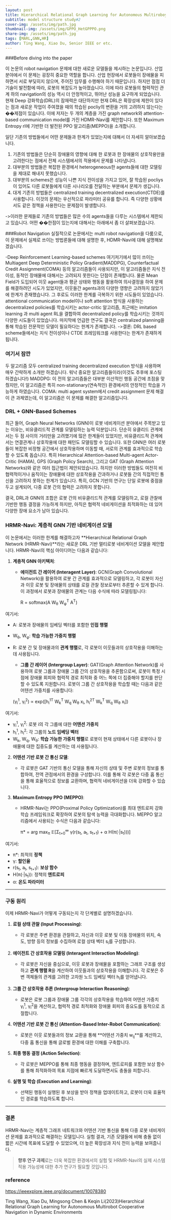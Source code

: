```yaml
---
layout: post
title: Hierarchical Relational Graph Learning for Autonomous Multiroboy Cooperative Navigation in Dynamic Environments 
subtitle: model structure study#2 
cover-img: /assets/img/path.jpg
thumbnail-img: /assets/img/GPPO_HetGPPPO.png
share-img: /assets/img/path.jpg
tags: [MARL,GNN,HR]
author: Ting Wang, Xiao Du, Senior IEEE or etc.  
---
```


###Before diving into the paper 

이 논문의 robot navigation 문제에 대한 새로운 모델들을 제시하는 논문입니다. 산업 분야에서 이 문제는 굉장히 중요한 역할을 합니다. 산업 현장에서 로봇들이 장애물을 피하면서 서로 부딪히지 않으며, 주어진 임무를 수행해야 하기 때문입니다. 하지만 점점 더 기술이 발전함에 따라, 로봇의 복잡도가 높아졌습니다. 이에 따라 로봇들의 협력적인 관계 하의 navigation의 성능 역시 더 안정적이고, 뛰어난 성능을 요구하게 되었습니다. 현재 Deep 강화학습(DRL)의 잠재력은 대단하지만 현재 DRL은 확장성에 제한이 있다는 점과 새로운 작업이 주여졌을 때의 학습된 pocliy의 변환을 거의 고려하지 않는다는 ��제점이 있습니다. 이에 저자는 두 개의 계층을 가진 graph network와 attention-based communication model를 가진 HDMR-Navi를 제안합니다. 또한 Maximum Entropy rl에 기반한 더 발전된 PPO 알고리즘(MEPPO)을 소개합니다. 

일단 기존의 방법들에서 어떤 문제들과 한계가 있었는지에 대해서 더 자세히 알아보겠습니다.<br> 
1. 기존의 방법들은 단순히 장애물의 영향에 대해 한 로봇과 한 장애물의 상호작용만을 고려한다는 점에서 전체 시스템에서의 적용에서 문제를 나타냅니다. 
2. 대부분의 방법들은 복잡한 환경에서 heterogeneous한 agents들에 대한 모델링을 제대로 해내지 못했습니다.
3. 대부분의 schemes은 성능이 나쁜 지식 전이성을 가지고 있어, 잘 학습된 pocliys이 있어도 다른 로봇들에게 다른 시나리오를 전달하는 부분에서 문제가 생깁니다. 
4. 대게 기존의 방법들은 centralized training decentralized execution(CTDE)를 사용합니다. 이것의 문제는 우선적으로 파라미터 공유를 합니다. 즉 다양한 상황에서도 같은 정책을 사용한다는 문제점이 발생합니다. 

->이러한 문제들로 기존의 방법들은 많은 수의 agents들을 다루는 시스템에서 제한되고 있습니다. 어떤 ��한점이 있는지에 대해서는 아래에서 좀 더 살펴보겠습니다. 

###Robot Navigation 
실질적으로 논문에서는 multi robot navigation을 다룸으로, 이 문제에서 실제로 쓰이는 방법론들에 대해 설명한 후, HDMR-Navi에 대해 설명해보겠습니다. 

-Deep Reinforcement Learning-based schemes 
여기저기에서 많이 쓰이는 Multiagent Deep Deterministic Policy Gradient(MADDPG), Counterfactual Credit Assignment(COMA) 등의 알고리즘들이 사용되지만, 이 알고리즘들은 지식 전이성, 동적인 장애물에 대해서는 고려되지 못한다는 단점이 존재합니다. 물론 Mean Field가 도입되어 이웃 agent들과 평균 상태와 행동을 활용하여 의사결정을 하여 문제를 해결하려던 시도가 있었지만, 이웃들간 agents과의 다양한 영향은 고려하지 않았기에 한계가 존재했습니다. 그 후로도 이러한 한계를 극복하기 위한 시도들이 있었습니다. attentional communication model이나 soft attention 방식을 사용하는 decentralized policies를 학습시키는 actor-critic 알고리즘, 최근에는 imitation learning 과 multi agent RL을 결합하여 decentralized policy를 학습시키는 것까지 다양한 시도들이 있었습니다. 마지막에 언급한 연구도 결국은 centralized planning을 통해 학습된 전문적인 모델이 필요하다는 한계가 존재합니다. 
->결론: DRL based scheme들에서는 지식 전이성이나 CTDE 프레임워크를 사용한다는 한계가 존재하게 됩니다. 

### 여기서 잠깐 
두 알고리즘 모두 centralized training decentralized execution 방식을 사용하며 매우 간략하게 소개만 하겠습니다. 워낙 중요한 알고리즘들이라(이것도 추후에 포스팅하겠습니다!)
MADDPG: 이 전의 알고리즘들은 대부분 이산적인 행동 공간에 초점을 맞췄지만, 이 알고리즘은 특히 non-stationary(연속적인) 환경에서의 안정적인 학습을 가능하게 하였습니다. 
COMA: multi agent system에서 credit assignment 문제 해결이 큰 과제였는데, 이 알고리즘은 이 문제를 해결한 알고리즘입니다. 

### DRL + GNN-Based Schemes

최근 들어, Graph Neural Networks (GNN)이 로봇 네비게이션 분야에서 주목받고 있는 이유는, 비유클리드적 관계를 모델링하는 능력 덕분입니다. 단순히 유클리드 관계에서는 두 점 사이의 거리만을 고려했기에 많은 한계들이 있었지만, 비유클리드적 관계에서는 연결관계나 상호작용에 대한 패턴도 모델링할 수 있습니다. 또한 GNN은 여러 로봇들이 복잡한 비정형 공간에서 상호작용하며 이동할 때, 서로의 관계를 효과적으로 학습할 수 있도록 돕습니다. 특히 Hierarchical Attention-based Multi-agent Actor-Critic (HAMA), GPS (Graph Policy Search), 그리고 GAT (Graph Attention Networks)와 같은 여러 접근법이 제안되었습니다. 하지만 이러한 방법들도 여전히 비협력적이거나 움직이는 장애물에 대한 상호작용을 간과하거나 로봇들 간의 직접적인 통신을 고려하지 못하는 한계가 있습니다. 특히, GCN 기반의 연구는 단일 로봇에 중점을 두고 설계되어, 다중 로봇 간의 협력은 고려하지 못합니다.

결국, DRL과 GNN의 조합은 로봇 간의 비유클리드적 관계를 모델링하고, 로컬 관찰에 기반한 행동 결정을 가능하게 하지만, 아직은 협력적 네비게이션을 최적화하는 데 있어 다양한 장애 요소가 남아 있습니다.

### HRMR-Navi: 계층적 GNN 기반 네비게이션 모델

이 논문에서는 이러한 한계를 해결하고자 **Hierarchical Relational Graph Network (HRMR-Navi)**라는 새로운 DRL 기반 멀티로봇 네비게이션 모델을 제안합니다. HRMR-Navi의 핵심 아이디어는 다음과 같습니다:

1. **계층적 GNN 아키텍처**:
   - **에이전트 간 레이어 (Interagent Layer)**: GCN(Graph Convolutional Network)을 활용하여 로봇 간 관계를 효과적으로 모델링하고, 각 로봇이 자신과 이웃 로봇 및 장애물의 상태를 로컬 관찰 정보로부터 추론할 수 있게 합니다. 이 과정에서 로봇과 장애물의 관계는 다음 수식에 따라 모델링됩니다:

     R = softmax(A W<sub>θ</sub> W<sub>φ</sub><sup>T</sup> A<sup>T</sup>)

여기서:
- A: 로봇과 장애물의 임베딩 벡터를 포함한 **인접 행렬**
- W<sub>θ</sub>, W<sub>φ</sub>: **학습 가능한 가중치 행렬**
- R: 로봇 간 및 장애물과의 **관계 행렬**로, 각 로봇이 이웃들과의 상호작용을 이해하는 데 사용됩니다.

   - **그룹 간 레이어 (Intergroup Layer)**: GAT(Graph Attention Network)를 사용하여 로봇 그룹과 장애물 그룹 간의 상호작용을 추론함으로써, 로봇이 특정 시점에 장애물 회피와 협력적 경로 최적화 중 어느 쪽에 더 집중해야 할지를 판단할 수 있도록 지원합니다. 로봇이 그룹 간 상호작용을 학습할 때는 다음과 같은 어텐션 가중치를 사용합니다:

   (γ<sub>i</sub><sup>1</sup>, γ<sub>i</sub><sup>2</sup>) ∝ exp([h<sub>i</sub><sup>1</sup><sup>T</sup> W<sub>k</sub><sup>T</sup> W<sub>q</sub> W<sub>θ</sub> x<sub>i</sub>, h<sub>i</sub><sup>2</sup><sup>T</sup> W<sub>k</sub><sup>T</sup> W<sub>q</sub> W<sub>θ</sub> x<sub>i</sub>])

여기서:
- γ<sub>i</sub><sup>1</sup>, γ<sub>i</sub><sup>2</sup>: 로봇 i의 각 그룹에 대한 **어텐션 가중치**
- h<sub>i</sub><sup>1</sup>, h<sub>i</sub><sup>2</sup>: 각 그룹의 **노드 임베딩 벡터**
- W<sub>k</sub>, W<sub>q</sub>, W<sub>θ</sub>: **학습 가능한 가중치 행렬**로 로봇이 현재 상태에서 다른 로봇이나 장애물에 대한 집중도를 계산하는 데 사용됩니다.

2. **어텐션 기반 로봇 간 통신 모델**:
   - 각 로봇은 GAT 기반의 통신 모델을 통해 자신의 상태 및 주변 로봇의 정보를 통합하여, 전역 관점에서의 환경을 구성합니다. 이를 통해 각 로봇은 다중 홉 통신을 통해 효율적으로 정보를 교환하며, 협력적 네비게이션을 더욱 강화할 수 있습니다.

3. **Maximum Entropy PPO (MEPPO)**:
   - HRMR-Navi는 PPO(Proximal Policy Optimization)를 최대 엔트로피 강화 학습 프레임워크로 확장하여 로봇의 탐색 능력을 극대화합니다. MEPPO 알고리즘에서 사용되는 수식은 다음과 같습니다:

     π* = arg max<sub>π</sub> 𝔼[Σ<sub>t=0</sub><sup>∞</sup> γ(r(s<sub>t</sub>, a<sub>t</sub>, s<sub>t+1</sub>) + α H(π(·|s<sub>t</sub>)))]

여기서:
- π*: 최적의 **정책**
- γ: **할인율**
- r(s<sub>t</sub>, a<sub>t</sub>, s<sub>t+1</sub>): **보상 함수**
- H(π(·|s<sub>t</sub>)): 정책의 **엔트로피**
- α: **온도 파라미터**

---

### 구동 원리 

이제 HRMR-Navi가 어떻게 구동되는지 각 단계별로 설명하겠습니다.

1. **로컬 상태 관찰 (Input Processing)**:
   - 각 로봇은 주변 환경을 관찰하고, 자신과 이웃 로봇 및 이동 장애물의 위치, 속도, 방향 등의 정보를 수집하여 로컬 상태 벡터 s<sub>i</sub>를 구성합니다.

2. **에이전트 간 상호작용 모델링 (Interagent Interaction Modeling)**:
   - 각 로봇은 자신을 중심으로, 이웃 로봇과 장애물을 포함하는 그래프 구조를 생성하고 **관계 행렬 R**을 계산하여 이웃들과의 상호작용을 이해합니다. 각 로봇은 주변 객체들의 관계를 고려한 고차원 노드 임베딩 벡터 h<sub>i</sub>를 얻어냅니다.

3. **그룹 간 상호작용 추론 (Intergroup Interaction Reasoning)**:
   - 로봇은 로봇 그룹과 장애물 그룹 각각의 상호작용을 학습하여 어텐션 가중치 γ<sub>i</sub><sup>1</sup>, γ<sub>i</sub><sup>2</sup>을 계산하고, 협력적 경로 최적화와 장애물 회피의 중요도를 동적으로 조절합니다.

4. **어텐션 기반 로봇 간 통신 (Attention-Based Inter-Robot Communication)**:
   - 로봇은 이웃 로봇들과의 정보 교환을 통해 **어텐션 가중치 w<sub>ij</sub>**를 계산하고, 다중 홉 통신을 통해 글로벌 환경에 대한 이해를 구축합니다.

5. **최종 행동 결정 (Action Selection)**:
   - 각 로봇은 MEPPO를 통해 최종 행동을 결정하며, 엔트로피를 포함한 보상 함수를 통해 최적화하여 목표 지점에 빠르게 도달하면서도 충돌을 피합니다.

6. **실행 및 학습 (Execution and Learning)**:
   - 선택된 행동이 실행된 후 보상을 받아 정책을 업데이트하고, 로봇이 더욱 효율적인 경로를 학습하도록 합니다.

---

### 결론

HRMR-Navi는 계층적 그래프 네트워크와 어텐션 기반 통신을 통해 다중 로봇 네비게이션 문제를 효과적으로 해결하는 모델입니다. 실험 결과, 기존 모델들에 비해 충돌 없이 짧은 시간에 목표에 도달할 수 있었으며, 더 높은 확장성과 지식 전이 능력을 보여줍니다.

> **향후 연구 과제**로는 더욱 복잡한 환경에서의 실험 및 HRMR-Navi의 실제 시스템 적용 가능성에 대한 추가 연구가 필요할 것입니다.

### reference 
https://ieeexplore.ieee.org/document/10078380 

Ting Wang, Xiao Du, Mingsong Chen & Keqin Li(2023)Hierarchical Relational Graph Learning for
Autonomous Multirobot Cooperative Navigation
in Dynamic Environments